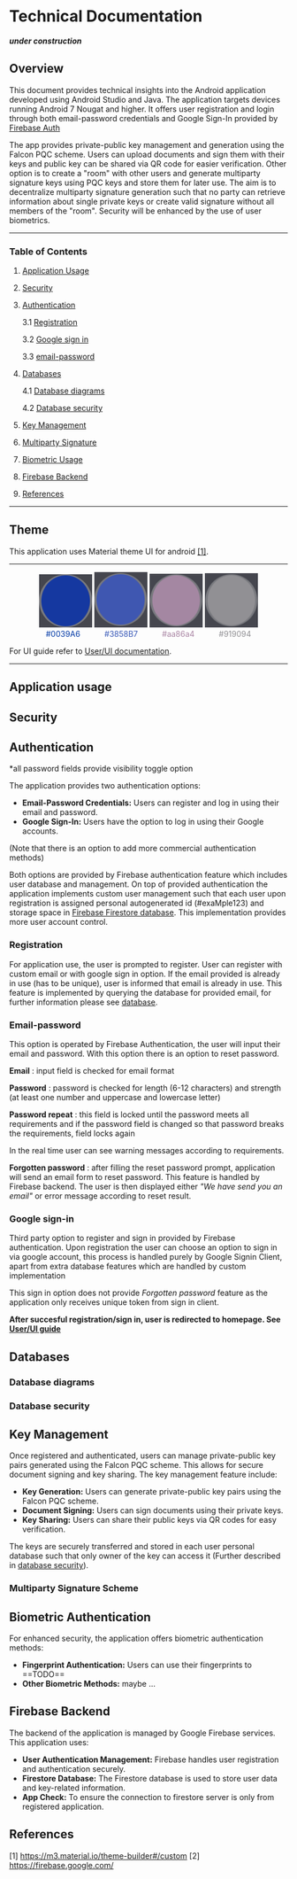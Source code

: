 # Technical Documentation

_**under construction**_

## Overview

This document provides technical insights into the Android application developed
using Android Studio and Java. The application targets devices running Android 7
Nougat and higher. It offers user registration and login through both email-password 
credentials and Google Sign-In provided by [Firebase Auth](#authentication)

The app provides private-public key management and generation using the Falcon PQC scheme.
Users can upload documents and sign them with their keys and public key can be shared via QR
code for easier verification. Other option is to create a "room" with other users and generate
multiparty signature keys using PQC keys and store them for later use. The aim is to decentralize
multiparty signature generation such that no party can retrieve information about single private keys
or create valid signature without all members of the "room". Security will be enhanced by 
the use of user biometrics.

***

### Table of Contents
1. [Application Usage](#application-usage)
2. [Security](#security)
3. [Authentication](#authentication)

    3.1 [Registration](#registration)

    3.2 [Google sign in](#google-sign-in)

    3.3 [email-password](#email-password)
 
4. [Databases](#databases)

    4.1 [Database diagrams](#database-diagrams)
    
    4.2 [Database security](#database-security)
5. [Key Management](#key-management)
6. [Multiparty Signature](#multiparty-signature-scheme)
7. [Biometric Usage](#biometric-authentication)
8. [Firebase Backend](#firebase-backend)
9. [References](#references)

***

## Theme
This application uses Material theme UI for android [[1]](#references).

---

<div align="center">
    <img src = "img/primary.png" alt="primary" width="96"> 
    <img src = "img/secondary.png" alt="Secondary" width="96">
    <img src = "img/tertiary.png" alt="Tertiary" width="96">
    <img src = "img/netral.png" alt="Neutral" width="96">
</div>

<div align="center">

<span style="color:#0039A6; padding: 20px">
#0039A6
</span>
<span style="color:#3858B7; padding: 20px">
#3858B7
</span>
<span style="color:#aa86a4; padding: 20px">
#aa86a4
</span>
<span style="color:#919094; padding: 20px">
#919094
</span>

</div>

For UI guide refer to [User/UI documentation](user.md).

---

## Application usage

## Security

## Authentication
*all password fields provide visibility toggle option

The application provides two authentication options:

- **Email-Password Credentials:** Users can register and log in using their email and password.
- **Google Sign-In:** Users have the option to log in using their Google accounts.
  
(Note that there is an option to add more commercial authentication methods)

Both options are provided by Firebase authentication feature which includes user database and management. On top of
provided authentication the application implements custom user management such that each user upon registration is assigned
personal autogenerated id (#exaMple123) and storage space in [Firebase Firestore database](#databases). This implementation 
provides more user account control.

### Registration
For application use, the user is prompted to register. User can register with custom email or with google sign in option.
If the email provided is already in use (has to be unique), user is informed that email is already in use. This feature is 
implemented by querying the database for provided email, for further information please see [database](#databases).

### Email-password
This option is operated by Firebase Authentication, the user will input their email and password. With this option there is an
option to reset password.

**Email** : input field is checked for email format

**Password** : password is checked for length (6-12 characters) and strength (at least one number and uppercase and lowercase letter)

**Password repeat** : this field is locked until the password meets all requirements and if the password field is changed
so that password breaks the requirements, field locks again

In the real time user can see warning messages according to requirements.

**Forgotten password** : after filling the reset password prompt, application will send an email form to reset password. 
This feature is handled by Firebase backend. The user is then displayed either _"We have send you an email"_ or error message
according to reset result.


### Google sign-in
Third party option to register and sign in provided by Firebase authentication. Upon registration the user can choose an option
to sign in via google account, this process is handled purely by Google Signin Client, apart from extra database features which 
are handled by custom implementation

This sign in option does not provide _Forgotten password_ feature as the application only receives unique token from sign in client.


**After succesful registration/sign in, user is redirected to homepage. See [User/UI guide](user.md)**

## Databases

### Database diagrams
### Database security

## Key Management

Once registered and authenticated, users can manage private-public key pairs generated using the Falcon PQC scheme.
This allows for secure document signing and key sharing. The key management feature include:

- **Key Generation:** Users can generate private-public key pairs using the Falcon PQC scheme.
- **Document Signing:** Users can sign documents using their private keys.
- **Key Sharing:** Users can share their public keys via QR codes for easy verification.

The keys are securely transferred and stored in each user personal database such that only owner of the key can access it
(Further described in [database security](#database-security)).


### Multiparty Signature Scheme



## Biometric Authentication

For enhanced security, the application offers biometric authentication methods:

- **Fingerprint Authentication:** Users can use their fingerprints to ==TODO==
- **Other Biometric Methods:** maybe ... 

## Firebase Backend

The backend of the application is managed by Google Firebase services. This application uses:

- **User Authentication Management:** Firebase handles user registration and authentication securely.
- **Firestore Database:** The Firestore database is used to store user data and key-related information.
- **App Check:** To ensure the connection to firestore server is only from registered application.


## References
 [1] https://m3.material.io/theme-builder#/custom
 [2] https://firebase.google.com/



